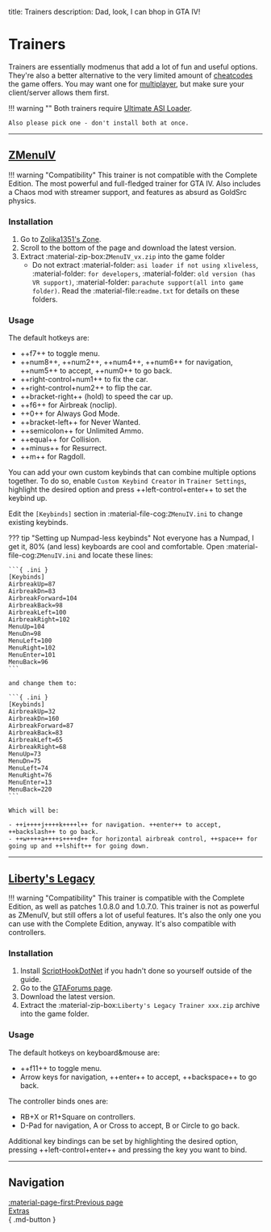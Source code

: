 title: Trainers
description: Dad, look, I can bhop in GTA IV!

# Trainers

Trainers are essentially modmenus that add a lot of fun and useful options. They're also a better alternative to the very limited amount of [cheatcodes](https://gta.fandom.com/wiki/Cheats_in_GTA_IV) the game offers. You may want one for [multiplayer](multiplayer.md), but make sure your client/server allows them first.

!!! warning ""
    Both trainers require [Ultimate ASI Loader](../../resources/mod-dependencies.md/#ultimate-asi-loader).

    Also please pick one - don't install both at once.

---

## [ZMenuIV](https://zolika1351.pages.dev/mods/ivmenu)

!!! warning "Compatibility"
    This trainer is not compatible with the Complete Edition.
The most powerful and full-fledged trainer for GTA IV. Also includes a Chaos mod with streamer support, and features as absurd as GoldSrc physics.

<h3>Installation</h3>

1. Go to [Zolika1351's Zone](https://zolika1351.pages.dev/mods/ivmenu).
2. Scroll to the bottom of the page and download the latest version.
3. Extract :material-zip-box:`ZMenuIV_vx.zip` into the game folder
    - Do not extract :material-folder: `asi loader if not using xliveless`, :material-folder: `for developers`, :material-folder: `old version (has VR support)`, :material-folder: `parachute support(all into game folder)`. Read the :material-file:`readme.txt` for details on these folders.

<h3>Usage</h3>

The default hotkeys are:

- ++f7++ to toggle menu.
- ++num8++, ++num2++, ++num4++, ++num6++ for navigation, ++num5++ to accept, ++num0++ to go back.
- ++right-control+num1++ to fix the car.
- ++right-control+num2++ to flip the car.
- ++bracket-right++ (hold) to speed the car up.
- ++f6++ for Airbreak (noclip).
- ++0++ for Always God Mode.
- ++bracket-left++ for Never Wanted.
- ++semicolon++ for Unlimited Ammo.
- ++equal++ for Collision.
- ++minus++ for Resurrect.
- ++m++ for Ragdoll.

You can add your own custom keybinds that can combine multiple options together. To do so, enable `Custom Keybind Creator` in `Trainer Settings`, highlight the desired option and press ++left-control+enter++ to set the keybind up.

Edit the `[Keybinds]` section in :material-file-cog:`ZMenuIV.ini` to change existing keybinds.

??? tip "Setting up Numpad-less keybinds"
    Not everyone has a Numpad, I get it, 80% (and less) keyboards are cool and comfortable. Open :material-file-cog:`ZMenuIV.ini` and locate these lines:

    ```{ .ini }
    [Keybinds]
    AirbreakUp=87
    AirbreakDn=83
    AirbreakForward=104
    AirbreakBack=98
    AirbreakLeft=100
    AirbreakRight=102
    MenuUp=104
    MenuDn=98
    MenuLeft=100
    MenuRight=102
    MenuEnter=101
    MenuBack=96
    ```

    and change them to:

    ```{ .ini }
    [Keybinds]
    AirbreakUp=32
    AirbreakDn=160
    AirbreakForward=87
    AirbreakBack=83
    AirbreakLeft=65
    AirbreakRight=68
    MenuUp=73
    MenuDn=75
    MenuLeft=74
    MenuRight=76
    MenuEnter=13
    MenuBack=220
    ```

    Which will be:

    - ++i++++j++++k++++l++ for navigation. ++enter++ to accept, ++backslash++ to go back.
    - ++w++++a++++s++++d++ for horizontal airbreak control, ++space++ for going up and ++lshift++ for going down.

---

## [Liberty's Legacy](https://gtaforums.com/topic/973091-gta-iv-12043-libertys-legacy-trainer/)

!!! warning "Compatibility"
    This trainer is compatible with the Complete Edition, as well as patches 1.0.8.0 and 1.0.7.0.
This trainer is not as powerful as ZMenuIV, but still offers a lot of useful features. It's also the only one you can use with the Complete Edition, anyway. It's also compatible with controllers.

<h3>Installation</h3>

1. Install [ScriptHookDotNet](../../resources/mod-dependencies.md/#scripthookdotnet) if you hadn't done so yourself outside of the guide.
2. Go to the [GTAForums page](https://gtaforums.com/topic/973091-gta-iv-12043-libertys-legacy-trainer/).
3. Download the latest version.
4. Extract the :material-zip-box:`Liberty's Legacy Trainer xxx.zip` archive into the game folder.

<h3>Usage</h3>

The default hotkeys on keyboard&mouse are:

- ++f11++ to toggle menu.
- Arrow keys for navigation, ++enter++ to accept, ++backspace++ to go back.

The controller binds ones are:

- RB+X or R1+Square on controllers.
- D-Pad for navigation, A or Cross to accept, B or Circle to go back.

Additional key bindings can be set by highlighting the desired option, pressing ++left-control+enter++ and pressing the key you want to bind.

---

## Navigation

[:material-page-first:Previous page <br>Extras</br>](index.md){ .md-button }

